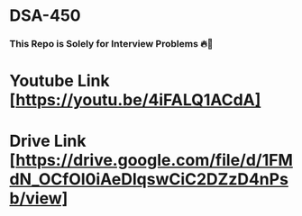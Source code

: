 # DSA-450


### This Repo is Solely for Interview Problems 🔥💙

# Youtube Link [https://youtu.be/4iFALQ1ACdA]
# Drive Link [https://drive.google.com/file/d/1FMdN_OCfOI0iAeDlqswCiC2DZzD4nPsb/view]
